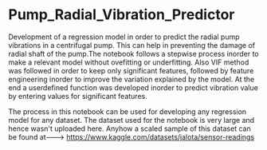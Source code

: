 # Pump_Radial_Vibration_Predictor

Development of a regression model in order to predict the radial pump vibrations in a centrifugal pump. This can help in preventing the damage of radial shaft of the pump.The notebook follows a stepwise process inorder to make a relevant model without ovefitting or underfitting. Also VIF method was followed in order to keep only significant features, followed by feature engineering inorder to improve the variation explained by the model. At the end a userdefined function was developed inorder to predict vibration value by entering values for significant features.


The process in this notebook can be used for developing any regression model for any dataset. The dataset used for the notebook is very large and hence wasn't uploaded here. Anyhow a scaled sample of this dataset can be found at--->  https://www.kaggle.com/datasets/jalota/sensor-readings
